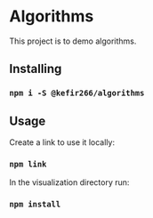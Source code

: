 # Algorithms

This project is to demo algorithms.

## Installing

### `npm i -S @kefir266/algorithms`

## Usage

Create a link to use it locally:

### `npm link`

In the visualization directory run:

### `npm install`
